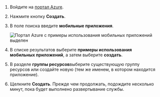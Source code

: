 1. Войдите на [портал Azure].

2. Нажмите кнопку **Создать**.

3. В поле поиска введите **мобильные приложения**.

    ![Портал Azure с примеры использования мобильных приложений выделен][quickstart]

4. В списке результатов выберите **примеры использования мобильных приложений**, а затем выберите **создать**.
 
5. В разделе **группы ресурсов**выберите существующую группу ресурсов или создайте новую (тем же именем, в котором находится приложение).

6. Щелкните **Создать**. Прежде чем продолжать, подождите несколько минут, пока будет выполнено развертывание службы.

<!-- Images. -->
[quickstart]: ./media/app-service-mobile-dotnet-backend-create-new-service/search-mobile-apps-quickstart.png

<!-- URLs. -->
[портал Azure]: https://portal.azure.com/

